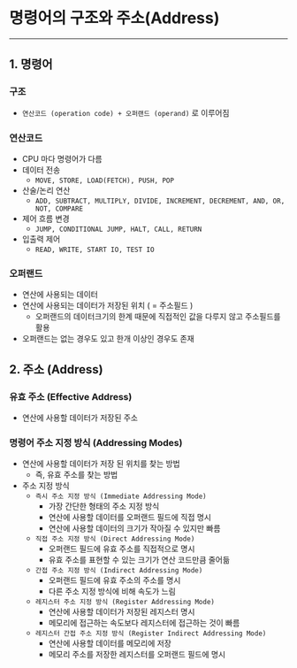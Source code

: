 # 명령어의 구조와 주소(Address)

---

## 1. 명령어

### 구조

- `연산코드 (operation code) + 오퍼랜드 (operand)` 로 이루어짐

### 연산코드

- CPU 마다 명령어가 다름
- 데이터 전송
    - `MOVE, STORE, LOAD(FETCH), PUSH, POP`
- 산술/논리 연산
    - `ADD, SUBTRACT, MULTIPLY, DIVIDE, INCREMENT, DECREMENT,
     AND, OR, NOT, COMPARE`
- 제어 흐름 변경
    - `JUMP, CONDITIONAL JUMP, HALT, CALL, RETURN`
- 입출력 제어
    - `READ, WRITE, START IO, TEST IO`

### 오퍼랜드

- 연산에 사용되는 데이터
- 연산에 사용되는 데이터가 저장된 위치 ( = 주소필드 )
    - 오퍼랜드의 데이터크기의 한계 때문에 직접적인 값을 다루지 않고 주소필드를 활용
- 오퍼랜드는 없는 경우도 있고 한개 이상인 경우도 존재

## 2. 주소 (Address)

### 유효 주소 (Effective Address)

- 연산에 사용할 데이터가 저장된 주소

### 명령어 주소 지정 방식 (Addressing Modes)

- 연산에 사용할 데이터가 저장 된 위치를 찾는 방법
    - 즉, 유효 주소를 찾는 방법
- 주소 지정 방식
    - `즉시 주소 지정 방식 (Immediate Addressing Mode)`
        - 가장 간단한 형태의 주소 지정 방식
        - 연산에 사용할 데이터를 오퍼랜드 필드에 직접 명시
        - 연산에 사용할 데이터의 크기가 작아질 수 있지만 빠름
    - `직접 주소 지정 방식 (Direct Addressing Mode)`
        - 오퍼랜드 필드에 유효 주소를 직접적으로 명시
        - 유효 주소를 표현할 수 있는 크기가 연산 코드만큼 줄어듦
    - `간접 주소 지정 방식 (Indirect Addressing Mode)`
        - 오퍼랜드 필드에 유효 주소의 주소를 명시
        - 다른 주소 지정 방식에 비해 속도가 느림
    - `레지스터 주소 지정 방식 (Register Addressing Mode)`
        - 연산에 사용할 데이터가 저장된 레지스터 명시
        - 메모리에 접근하는 속도보다 레지스터에 접근하는 것이 빠름
    - `레지스터 간접 주소 지정 방식 (Register Indirect Addressing Mode)`
        - 연산에 사용할 데이터를 메모리에 저장
        - 메모리 주소를 저장한 레지스터를 오퍼랜드 필드에 명시